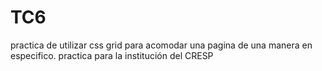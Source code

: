 # TC6
practica de utilizar css grid para acomodar una pagina de una manera en especifico. practica para la institución del CRESP
